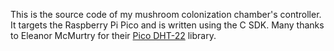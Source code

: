 This is the source code of my mushroom colonization chamber's controller. It targets the Raspberry Pi Pico and is written using the C SDK. Many thanks to Eleanor McMurtry for their [Pico DHT-22](https://github.com/eleanor-em/) library.